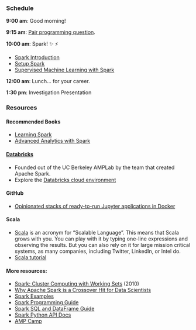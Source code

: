 ### Schedule

**9:00 am**: Good morning!

**9:15 am**: [Pair programming question](pair_map_reduce_tweets.md).

**10:00 am**: Spark! :sparkles: :zap:

 * [Spark Introduction](Spark_Introduction.ipynb)
 * [Setup Spark](Spark_Setup.ipynb)
 * [Supervised Machine Learning with Spark](Spark_Supervised_Machine_Learning.ipynb)

**12:00 am**: Lunch... for your career.

**1:30 pm**: Investigation Presentation



### Resources

#### Recommended Books

* [Learning Spark](http://shop.oreilly.com/product/0636920028512.do)
* [Advanced Analytics with Spark](http://shop.oreilly.com/product/0636920035091.do)

#### [Databricks](https://databricks.com/)  

* Founded out of the UC Berkeley AMPLab by the team that created Apache Spark.  
* Explore the [Databricks cloud environment](https://databricks.com/product/getting-started-with-apache-spark-on-databricks)

#### GitHub 

* [Opinionated stacks of ready-to-run Jupyter applications in Docker](https://github.com/jupyter/docker-stacks)

#### Scala
* [Scala](http://www.scala-lang.org/index.html) is an acronym for “Scalable Language”. This means that Scala grows with you. You can play with it by typing one-line expressions and observing the results. But you can also rely on it for large mission critical systems, as many companies, including Twitter, LinkedIn, or Intel do.
* [Scala tutorial](http://www.tutorialspoint.com/scala/)

#### More resources:

 * [Spark: Cluster Computing with Working Sets](http://www.cs.berkeley.edu/~matei/papers/2010/hotcloud_spark.pdf) (2010)
 * [Why Apache Spark is a Crossover Hit for Data Scientists](http://blog.cloudera.com/blog/2014/03/why-apache-spark-is-a-crossover-hit-for-data-scientists/)
 * [Spark Examples](http://spark.apache.org/examples.html)
 * [Spark Programming Guide](https://spark.apache.org/docs/latest/programming-guide.html)
 * [Spark SQL and DataFrame Guide](https://spark.apache.org/docs/latest/sql-programming-guide.html)
 * [Spark Python API Docs](https://spark.apache.org/docs/latest/api/python/index.html)
 * [AMP Camp](http://ampcamp.berkeley.edu/)
